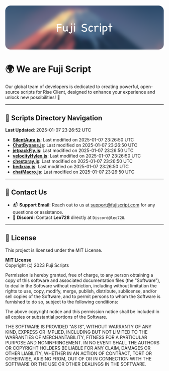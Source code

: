 ![Banner](.github/b.webp)

# 🌍 **We are Fuji Script**

Our global team of developers is dedicated to creating powerful, open-source scripts for Rise Client, designed to enhance your experience and unlock new possibilities! 🌟

---
<!-- SCRIPTS_NAVIGATION_START -->
## 📂 **Scripts Directory Navigation**

**Last Updated**: 2025-01-07 23:26:52 UTC

- **[SilentAura.js](scripts/SilentAura.js)**: Last modified on 2025-01-07 23:26:50 UTC
- **[ChatBypass.js](scripts/ChatBypass.js)**: Last modified on 2025-01-07 23:26:50 UTC
- **[jetpackFly.js](scripts/jetpackFly.js)**: Last modified on 2025-01-07 23:26:50 UTC
- **[velocityHylex.js](scripts/velocityHylex.js)**: Last modified on 2025-01-07 23:26:50 UTC
- **[chestxray.js](scripts/chestxray.js)**: Last modified on 2025-01-07 23:26:50 UTC
- **[bedxray.js](scripts/bedxray.js)**: Last modified on 2025-01-07 23:26:50 UTC
- **[chatMacro.js](scripts/chatMacro.js)**: Last modified on 2025-01-07 23:26:50 UTC

<!-- SCRIPTS_NAVIGATION_END -->

---

## 💬 **Contact Us**  
- 📬 **Support Email**: Reach out to us at [support@fujiscript.com](mailto:support@fujiscript.com) for any questions or assistance.  
- 💬 **Discord**: Contact **Leo728** directly at `Discord@leo728`.

---

## 📜 **License**

This project is licensed under the MIT License.  

**MIT License**  
Copyright (c) 2023 Fuji Scripts  

Permission is hereby granted, free of charge, to any person obtaining a copy of this software and associated documentation files (the "Software"), to deal in the Software without restriction, including without limitation the rights to use, copy, modify, merge, publish, distribute, sublicense, and/or sell copies of the Software, and to permit persons to whom the Software is furnished to do so, subject to the following conditions:  

The above copyright notice and this permission notice shall be included in all copies or substantial portions of the Software.  

THE SOFTWARE IS PROVIDED "AS IS", WITHOUT WARRANTY OF ANY KIND, EXPRESS OR IMPLIED, INCLUDING BUT NOT LIMITED TO THE WARRANTIES OF MERCHANTABILITY, FITNESS FOR A PARTICULAR PURPOSE AND NONINFRINGEMENT. IN NO EVENT SHALL THE AUTHORS OR COPYRIGHT HOLDERS BE LIABLE FOR ANY CLAIM, DAMAGES OR OTHER LIABILITY, WHETHER IN AN ACTION OF CONTRACT, TORT OR OTHERWISE, ARISING FROM, OUT OF OR IN CONNECTION WITH THE SOFTWARE OR THE USE OR OTHER DEALINGS IN THE SOFTWARE.  

